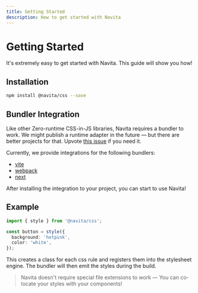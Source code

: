 ```yaml
---
title: Getting Started
description: How to get started with Navita
---
```


# Getting Started

It's extremely easy to get started with Navita. This guide will show you how!

## Installation

```bash
npm install @navita/css --save
```

## Bundler Integration

Like other Zero-runtime CSS-in-JS libraries, Navita requires a bundler to work.
We might publish a runtime adapter in the future — but there are better projects for that.
Upvote [this issue](https://github.com/eagerpatch/navita/issues/1) if you need it.

Currently, we provide integrations for the following bundlers:

- [vite]
- [webpack]
- [next]

After installing the integration to your project, you can start to use Navita!

## Example

```ts compile filename=example.ts
import { style } from '@navita/css';

const button = style({
  background: 'hotpink',
  color: 'white',
});
```

This creates a class for each css rule and registers them into the stylesheet engine.
The bundler will then emit the styles during the build.  

> Navita doesn't require special file extensions to work — You can co-locate your styles with your components!

[webpack]: /documentation/200-integrations/100-webpack.md
[vite]: /documentation/200-integrations/200-vite.md
[next]: /documentation/200-integrations/300-next.md
